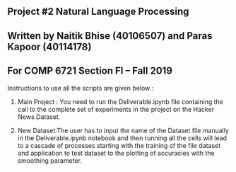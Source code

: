 ## Project #2 Natural Language Processing
## Written by Naitik Bhise (40106507) and Paras Kapoor (40114178)
## For COMP 6721 Section FI – Fall 2019


Instructions to use all the scripts are given below : 

1. Main Project :
  You need to run the Deliverable.ipynb file containing the call to the complete set of experiments in the project on the Hacker News Dataset. 

2. New Dataset:The user has to input the name of the Dataset file manually in the Deliverable.ipynb notebook and then running all the cells will lead to a cascade of processes starting with the training of the file dataset and application to test dataset to the plotting of accuracies with the smoothing parameter.

